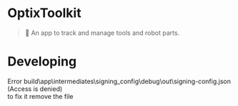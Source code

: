 # OptixToolkit
> 🧰 An app to track and manage tools and robot parts.

# Developing
 Error build\app\intermediates\signing_config\debug\out\signing-config.json (Access is denied) <br>
 to fix it remove the file
